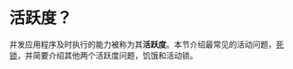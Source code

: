 # 活跃度？
并发应用程序及时执行的能力被称为其**活跃度**。本节介绍最常见的活动问题，[死锁](http://docs.oracle.com/javase/tutorial/essential/concurrency/deadlock.html)，并简要介绍其他两个活跃度问题，饥饿和活动锁。